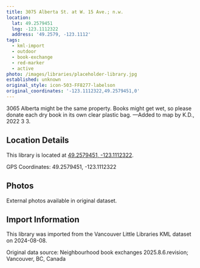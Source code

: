 ```yaml
---
title: 3075 Alberta St. at W. 15 Ave.; n.w.
location:
  lat: 49.2579451
  lng: -123.1112322
  address: '49.2579, -123.1112'
tags:
  - kml-import
  - outdoor
  - book-exchange
  - red-marker
  - active
photo: /images/libraries/placeholder-library.jpg
established: unknown
original_style: icon-503-FF8277-labelson
original_coordinates: '-123.1112322,49.2579451,0'
---
```

3065 Alberta might be the same property.
Books might get wet, so please donate each dry book in its own clear plastic bag.
—Added to map by K.D., 2022 3 3. 

## Location Details

This library is located at [49.2579451, -123.1112322](https://www.google.com/maps?q=49.2579451,-123.1112322).

GPS Coordinates: 49.2579451, -123.1112322

## Photos

External photos available in original dataset.

## Import Information

This library was imported from the Vancouver Little Libraries KML dataset on 2024-08-08.

Original data source: Neighbourhood book exchanges 2025.8.6.revision; Vancouver, BC, Canada
